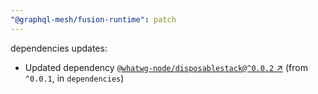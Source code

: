 ```yaml
---
"@graphql-mesh/fusion-runtime": patch
---
```

dependencies updates:
  - Updated dependency [`@whatwg-node/disposablestack@^0.0.2` ↗︎](https://www.npmjs.com/package/@whatwg-node/disposablestack/v/0.0.2) (from `^0.0.1`, in `dependencies`)
